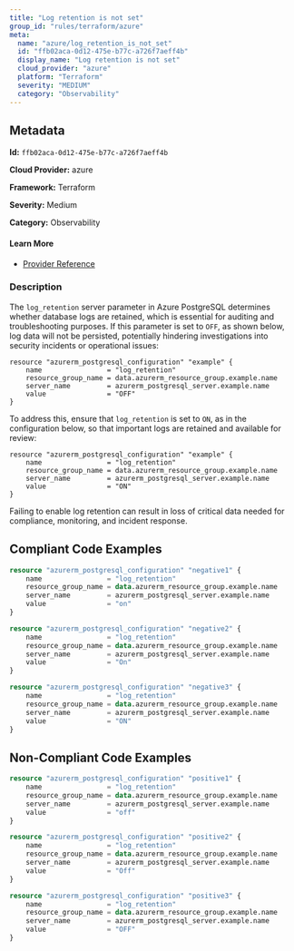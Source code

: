 ```yaml
---
title: "Log retention is not set"
group_id: "rules/terraform/azure"
meta:
  name: "azure/log_retention_is_not_set"
  id: "ffb02aca-0d12-475e-b77c-a726f7aeff4b"
  display_name: "Log retention is not set"
  cloud_provider: "azure"
  platform: "Terraform"
  severity: "MEDIUM"
  category: "Observability"
---
```

## Metadata

**Id:** `ffb02aca-0d12-475e-b77c-a726f7aeff4b`

**Cloud Provider:** azure

**Framework:** Terraform

**Severity:** Medium

**Category:** Observability

#### Learn More

 - [Provider Reference](https://registry.terraform.io/providers/hashicorp/azurerm/latest/docs/resources/postgresql_configuration)

### Description

 The `log_retention` server parameter in Azure PostgreSQL determines whether database logs are retained, which is essential for auditing and troubleshooting purposes. If this parameter is set to `OFF`, as shown below, log data will not be persisted, potentially hindering investigations into security incidents or operational issues:

```
resource "azurerm_postgresql_configuration" "example" {
    name                = "log_retention"
    resource_group_name = data.azurerm_resource_group.example.name
    server_name         = azurerm_postgresql_server.example.name
    value               = "OFF"
}
```

To address this, ensure that `log_retention` is set to `ON`, as in the configuration below, so that important logs are retained and available for review:

```
resource "azurerm_postgresql_configuration" "example" {
    name                = "log_retention"
    resource_group_name = data.azurerm_resource_group.example.name
    server_name         = azurerm_postgresql_server.example.name
    value               = "ON"
}
```

Failing to enable log retention can result in loss of critical data needed for compliance, monitoring, and incident response.


## Compliant Code Examples
```terraform
resource "azurerm_postgresql_configuration" "negative1" {
    name                = "log_retention"
    resource_group_name = data.azurerm_resource_group.example.name
    server_name         = azurerm_postgresql_server.example.name
    value               = "on"
}

resource "azurerm_postgresql_configuration" "negative2" {
    name                = "log_retention"
    resource_group_name = data.azurerm_resource_group.example.name
    server_name         = azurerm_postgresql_server.example.name
    value               = "On"
}

resource "azurerm_postgresql_configuration" "negative3" {
    name                = "log_retention"
    resource_group_name = data.azurerm_resource_group.example.name
    server_name         = azurerm_postgresql_server.example.name
    value               = "ON"
}
```
## Non-Compliant Code Examples
```terraform
resource "azurerm_postgresql_configuration" "positive1" {
    name                = "log_retention"
    resource_group_name = data.azurerm_resource_group.example.name
    server_name         = azurerm_postgresql_server.example.name
    value               = "off"
}

resource "azurerm_postgresql_configuration" "positive2" {
    name                = "log_retention"
    resource_group_name = data.azurerm_resource_group.example.name
    server_name         = azurerm_postgresql_server.example.name
    value               = "Off"
}

resource "azurerm_postgresql_configuration" "positive3" {
    name                = "log_retention"
    resource_group_name = data.azurerm_resource_group.example.name
    server_name         = azurerm_postgresql_server.example.name
    value               = "OFF"
}
```